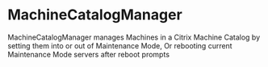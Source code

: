 # MachineCatalogManager
MachineCatalogManager manages Machines in a Citrix Machine Catalog by setting them into or out of Maintenance Mode, Or rebooting current Maintenance Mode servers after reboot prompts
